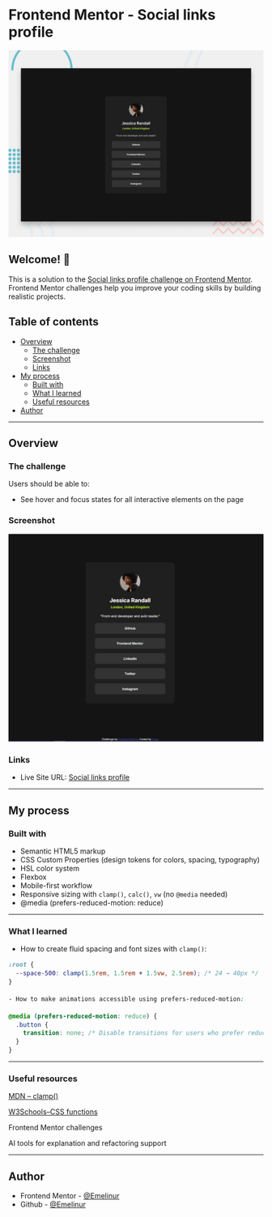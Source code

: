 # Frontend Mentor - Social links profile

![Design preview for the Social links profile coding challenge](./preview.jpg)

## Welcome! 👋

This is a solution to the [Social links profile challenge on Frontend Mentor](https://www.frontendmentor.io/challenges/social-links-profile-UG32l9m6dQ).  
Frontend Mentor challenges help you improve your coding skills by building realistic projects.

## Table of contents

- [Overview](#overview)
  - [The challenge](#the-challenge)
  - [Screenshot](#screenshot)
  - [Links](#links)
- [My process](#my-process)
  - [Built with](#built-with)
  - [What I learned](#what-i-learned)
  - [Useful resources](#useful-resources)
- [Author](#author)

---

## Overview

### The challenge

Users should be able to:

- See hover and focus states for all interactive elements on the page

### Screenshot

![](./design/Screenshot.png)

### Links

- Live Site URL: [Social links profile](https://emelinur.github.io/social-links-profile-main/)

---

## My process

### Built with

- Semantic HTML5 markup  
- CSS Custom Properties (design tokens for colors, spacing, typography)  
- HSL color system  
- Flexbox  
- Mobile-first workflow  
- Responsive sizing with `clamp()`, `calc()`, `vw` (no `@media` needed) 
- @media (prefers-reduced-motion: reduce)
---
### What I learned

- How to create fluid spacing and font sizes with `clamp()`:

```css
:root {
  --space-500: clamp(1.5rem, 1.5rem + 1.5vw, 2.5rem); /* 24 → 40px */
}

- How to make animations accessible using prefers-reduced-motion:

@media (prefers-reduced-motion: reduce) {
  .button {
    transition: none; /* Disable transitions for users who prefer reduced motion */
  }
}
```
---
### Useful resources

 [MDN – clamp()](https://developer.mozilla.org/en-US/docs/Web/CSS/clamp)

[W3Schools–CSS functions](https://www.w3schools.com/cssref/css_functions.php)

Frontend Mentor challenges

AI tools for explanation and refactoring support

---

## Author
- Frontend Mentor - [@Emelinur](https://www.frontendmentor.io/profile/Emelinur)
- Github - [@Emelinur](https://github.com/Emelinur)